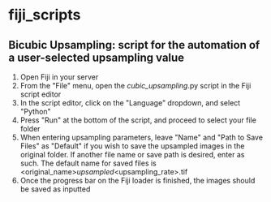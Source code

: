 # fiji_scripts

## Bicubic Upsampling: script for the automation of a user-selected upsampling value

1. Open Fiji in your server
2. From the "File" menu, open the _cubic_upsampling_.py script in the Fiji script editor
3. In the script editor, click on the "Language" dropdown, and select "Python"
4. Press "Run" at the bottom of the script, and proceed to select your file folder
5. When entering upsampling parameters, leave "Name" and "Path to Save Files" as "Default" if you wish to save the upsampled images in the original folder.  If another file name or save path is desired, enter as such.  The default name for saved files is <original_name>_upsampled_<upsampling_rate>.tif
6. Once the progress bar on the Fiji loader is finished, the images should be saved as inputted
